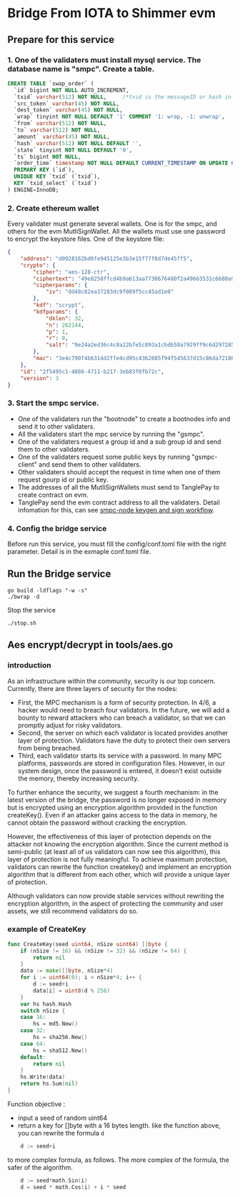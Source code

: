 # Bridge From IOTA to Shimmer evm

## Prepare for this service
### 1. One of the validaters must install mysql service. The database name is "smpc". Create a table.
```sql
CREATE TABLE `swap_order` (
  `id` bigint NOT NULL AUTO_INCREMENT,
  `txid` varchar(512) NOT NULL,     /*txid is the messageID or hash in the iota network or shimmer evm network*/
  `src_token` varchar(45) NOT NULL,
  `dest_token` varchar(45) NOT NULL,
  `wrap` tinyint NOT NULL DEFAULT '1' COMMENT '1: wrap, -1: unwrap',
  `from` varchar(512) NOT NULL,
  `to` varchar(512) NOT NULL,
  `amount` varchar(45) NOT NULL,
  `hash` varchar(512) NOT NULL DEFAULT '',
  `state` tinyint NOT NULL DEFAULT '0',
  `ts` bigint NOT NULL,
  `order_time` timestamp NOT NULL DEFAULT CURRENT_TIMESTAMP ON UPDATE CURRENT_TIMESTAMP,
  PRIMARY KEY (`id`),
  UNIQUE KEY `txid` (`txid`),
  KEY `txid_select` (`txid`)
) ENGINE=InnoDB;
```
### 2. Create ethereum wallet
Every validater must generate several wallets. One is for the smpc, and others for the evm MutliSignWallet. All the wallets must use one password to encrypt the keystore files. 
One of the keystore file:
```json
{
    "address": "d0928162bd6fe945125e3b3e15f77f6d7de45ff5",
    "crypto": {
        "cipher": "aes-128-ctr",
        "ciphertext": "49e8258ffcd4b9a613aa7730676480f2a49663531c6688a9a66984c12b5af9be",
        "cipherparams": {
            "iv": "dd48c82ea37283dc9f089f5cc45ad1e0"
        },
        "kdf": "scrypt",
        "kdfparams": {
            "dklen": 32,
            "n": 262144,
            "p": 1,
            "r": 8,
            "salt": "9e24a2ed36c4c8a22b7e5c893a1cbdb50a7929ff9c6d297285e2c7d05c0f0ab1"
        },
        "mac": "3e4c790f4b6314d2ffe4cd95c4362085f94f545637d15c86da72186d95147162"
    },
    "id": "2f5495c1-4886-4711-b217-3eb83f0fb72c",
    "version": 3
}
```

### 3. Start the smpc service.
* One of the validaters run the "bootnode" to create a bootnodes info and send it to other validaters.
* All the validaters start the mpc service by running the "gsmpc".
* One of the validaters request a group id and a sub group id and send them to other validaters.
* One of the validaters request some public keys by running "gsmpc-client" and send them to other valildaters.
* Other validaters should accept the request in time when one of them request gourp id or public key.
* The addresses of all the MutliSignWallets must send to TanglePay to create contract on evm.
* TanglePay send the evm contract address to all the validaters.
Detail infomation for this, can see [smpc-node keygen and sign workflow](https://github.com/TanglePay/smpc-node).

### 4. Config the bridge service
Before run this service, you must fill the config/conf.toml file with the right parameter. Detail is in the exmaple conf.toml file.

## Run the Bridge service
```shell
go build -ldflags "-w -s"
./bwrap -d
```
Stop the service
```shell
./stop.sh
```

## Aes encrypt/decrypt in tools/aes.go
### introduction
As an infrastructure within the community, security is our top concern. Currently, there are three layers of security for the nodes:
* First, the MPC mechanism is a form of security protection. In 4/6, a hacker would need to breach four validators. In the future, we will add a bounty to reward attackers who can breach a validator, so that we can promptly adjust for risky validators.
* Second, the server on which each validator is located provides another layer of protection. Validators have the duty to protect their own servers from being breached.
* Third, each validator starts its service with a password. In many MPC platforms, passwords are stored in configuration files. However, in our system design, once the password is entered, it doesn’t exist outside the memory, thereby increasing security.

To further enhance the security, we suggest a fourth mechanism: in the latest version of the bridge, the password is no longer exposed in memory but is encrypted using an encryption algorithm provided in the function createKey(). Even if an attacker gains access to the data in memory, he cannot obtain the password without cracking the encryption.
  
However, the effectiveness of this layer of protection depends on the attacker not knowing the encryption algorithm. Since the current method is semi-public (at least all of us validators can now see this algorithm), this layer of protection is not fully meaningful. To achieve maximum protection, validators can rewrite the function createkey() and implement an encryption algorithm that is different from each other, which will provide a unique layer of protection.

Although validators can now provide stable services without rewriting the encryption algorithm, in the aspect of protecting the community and user assets, we still recommend validators do so.
### example of CreateKey
```go
func CreateKey(seed uint64, nSize uint64) []byte {
	if (nSize != 16) && (nSize != 32) && (nSize != 64) {
		return nil
	}
	data := make([]byte, nSize*4)
	for i := uint64(0); i < nSize*4; i++ {
		d := seed+i
		data[i] = uint8(d % 256)
	}
	var hs hash.Hash
	switch nSize {
	case 16:
		hs = md5.New()
	case 32:
		hs = sha256.New()
	case 64:
		hs = sha512.New()
	default:
		return nil
	}
	hs.Write(data)
	return hs.Sum(nil)
}
```
Function objective :
* input a seed of random uint64
* return a key for []byte with a 16 bytes length.
like the function above, you can rewrite the formula `d`
```go
	d := seed+i
```
to more complex formula, as follows. The more complex of the formula, the safer of the algorithm.
```go
	d := seed*math.Sin(i)
	d = seed * math.Cos(i) + i * seed
```
